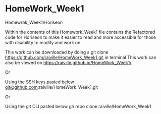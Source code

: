 # HomeWork_Week1

Homewrok_Week1/Horiseon

Within the contents of this Homework_Week1 file contains the Refactored code for Horiseon to make it easier to read and more accessible for those with disability to modify and work on.

This work can be downloaded by doing a git clone https://github.com/raiville/HomeWork_Week1.git in terminal
This work can also be viewed on https://raiville.github.io/HomeWork_Week1/

Or 

Using the SSH keys pasted below
git@github.com:raiville/HomeWork_Week1.git

Or

Using the git CLI pasted below
gh repo clone raiville/HomeWork_Week1 




